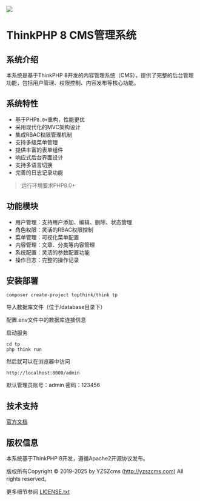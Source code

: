 ![](https://www.thinkphp.cn/uploads/images/20230630/300c856765af4d8ae758c503185f8739.png)

ThinkPHP 8 CMS管理系统
===============

## 系统介绍

本系统是基于ThinkPHP 8开发的内容管理系统（CMS），提供了完整的后台管理功能，包括用户管理、权限控制、内容发布等核心功能。

## 系统特性

* 基于PHP`8.0+`重构，性能更优
* 采用现代化的MVC架构设计
* 集成RBAC权限管理机制
* 支持多级菜单管理
* 提供丰富的表单组件
* 响应式后台界面设计
* 支持多语言切换
* 完善的日志记录功能

> 运行环境要求PHP8.0+

## 功能模块

* 用户管理：支持用户添加、编辑、删除、状态管理
* 角色权限：灵活的RBAC权限控制
* 菜单管理：可视化菜单配置
* 内容管理：文章、分类等内容管理
* 系统配置：灵活的参数配置功能
* 操作日志：完整的操作记录

## 安装部署

~~~
composer create-project topthink/think tp
~~~

导入数据库文件（位于/database目录下）

配置.env文件中的数据库连接信息

启动服务

~~~
cd tp
php think run
~~~

然后就可以在浏览器中访问

~~~
http://localhost:8000/admin
~~~

默认管理员账号：admin 密码：123456

## 技术支持

[官方文档](https://doc.thinkphp.cn)

## 版权信息

本系统基于ThinkPHP 8开发，遵循Apache2开源协议发布。

版权所有Copyright © 2019-2025 by YZSZcms (http://yzszcms.com) All rights reserved。

更多细节参阅 [LICENSE.txt](LICENSE.txt)
